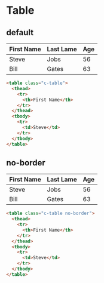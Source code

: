 # Table

## default

<div class="sample-container">
  <table class="c-table">
    <thead>
      <tr>
        <th>First Name</th>
        <th>Last Lame</th>
        <th>Age</th>
      </tr>
    </thead>
    <tbody>
      <tr>
        <td>Steve</td>
        <td>Jobs</td>
        <td>56</td>
      </tr>
      <tr>
        <td>Bill</td>
        <td>Gates</td>
        <td>63</td>
      </tr>
    </tbody>
  </table>
</div>

```html
<table class="c-table">
  <thead>
    <tr>
      <th>First Name</th>
    </tr>
  </thead>
  <tbody>
    <tr>
      <td>Steve</td>
    </tr>
  </tbody>
</table>
```

## no-border

<div class="sample-container">
  <table class="c-table no-border">
    <thead>
      <tr>
        <th>First Name</th>
        <th>Last Lame</th>
        <th>Age</th>
      </tr>
    </thead>
    <tbody>
      <tr>
        <td>Steve</td>
        <td>Jobs</td>
        <td>56</td>
      </tr>
      <tr>
        <td>Bill</td>
        <td>Gates</td>
        <td>63</td>
      </tr>
    </tbody>
  </table>
</div>

```html
<table class="c-table no-border">
  <thead>
    <tr>
      <th>First Name</th>
    </tr>
  </thead>
  <tbody>
    <tr>
      <td>Steve</td>
    </tr>
  </tbody>
</table>
```
